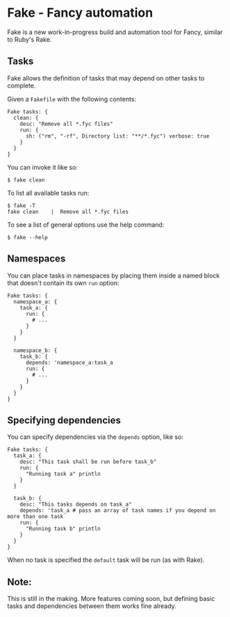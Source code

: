 # Fake - Fancy automation

Fake is a new work-in-progress build and automation tool for Fancy, similar to Ruby's Rake.

## Tasks

Fake allows the definition of tasks that may depend on other tasks to complete.

Given a `Fakefile` with the following contents:

```fancy
Fake tasks: {
  clean: {
    desc: "Remove all *.fyc files"
    run: {
      sh: ("rm", "-rf", Directory list: "**/*.fyc") verbose: true
    }
  }
}
```

You can invoke it like so:

```
$ fake clean
```

To list all available tasks run:

```
$ fake -T
fake clean    |  Remove all *.fyc files
```

To see a list of general options use the help command:

```
$ fake --help
```

## Namespaces

You can place tasks in namespaces by placing them inside a named block
that doesn't contain its own `run` option:

```fancy
Fake tasks: {
  namespace_a: {
    task_a: {
      run: {
        # ...
      }
    }
  }

  namespace_b: {
    task_b: {
      depends: 'namespace_a:task_a
      run: {
        # ...
      }
    }
  }
}
```

## Specifying dependencies

You can specify dependencies via the `depends` option, like so:

```fancy
Fake tasks: {
  task_a: {
    desc: "This task shall be run before task_b"
    run: {
      "Running task a" println
    }
  }

  task_b: {
    desc: "This tasks depends on task_a"
    depends: 'task_a # pass an array of task names if you depend on more than one task
    run: {
      "Running task b" println
    }
  }
}
```

When no task is specified the `default` task will be run (as with Rake).

## Note:

This is still in the making. More features coming soon, but defining
basic tasks and dependencies between them works fine already.
